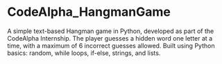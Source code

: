 # CodeAlpha_HangmanGame
A simple text-based Hangman game in Python, developed as part of the CodeAlpha Internship. The player guesses a hidden word one letter at a time, with a maximum of 6 incorrect guesses allowed. Built using Python basics: random, while loops, if-else, strings, and lists.
